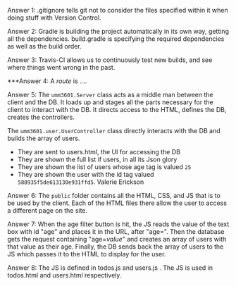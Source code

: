Answer 1: .gitignore tells git not to consider the files specified within
          it when doing stuff with Version Control.

Answer 2: Gradle is building the project automatically in its own way, getting
          all the dependencies. build.gradle is specifying the required dependencies
          as well as the build order.

Answer 3: Travis-CI allows us to continuously test new builds, and see where
          things went wrong in the past.

***Answer 4: A _route_ is ....

Answer 5: The `umm3601.Server` class acts as a middle man between 
          the client and the DB. It loads up and stages all the parts 
          necessary for the client to interact with the DB. It directs 
          access to the HTML, defines the DB, creates the controllers.
          
The `umm3601.user.UserController` class directly interacts with the DB 
and builds the array of users.

- They are sent to users.html, the UI for accessing the DB
- They are shown the full list if users, in all its Json glory
- They are shown the list of users whose age tag is valued `25`
- They are shown the user with the id tag valued `588935f5de613130e931ffd5`. 
Valerie Erickson

Answer 6: The `public` folder contains all the HTML, CSS, and 
          JS that is to be used by the client. Each of the 
          HTML files there allow the user to access a different 
          page on the site.

Answer 7: When the age filter button is hit, the JS reads 
          the value of the text box with id "age" and places it 
          in the URL, after "age=". Then the database gets 
          the request containing "age=*value*" and creates an 
          array of users with that value as their age. Finally, 
          the DB sends back the array of users to the JS which 
          passes it to the HTML to display for the user.

Answer 8: The JS is defined in todos.js and users.js .
          The JS is used in todos.html and users.html respectively.
